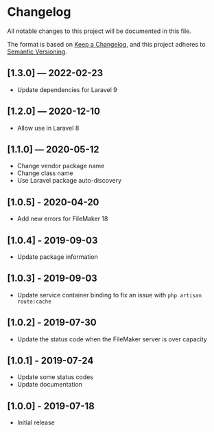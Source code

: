 # Changelog

All notable changes to this project will be documented in this file.

The format is based on [Keep a Changelog](https://keepachangelog.com/en/1.0.0/), and this project adheres to [Semantic Versioning](https://semver.org/spec/v2.0.0.html).

## [1.3.0] — 2022-02-23
- Update dependencies for Laravel 9

## [1.2.0] — 2020-12-10
- Allow use in Laravel 8

## [1.1.0] — 2020-05-12
- Change vendor package name
- Change class name
- Use Laravel package auto-discovery

## [1.0.5] - 2020-04-20
- Add new errors for FileMaker 18

## [1.0.4] - 2019-09-03
- Update package information

## [1.0.3] - 2019-09-03
- Update service container binding to fix an issue with `php artisan route:cache`

## [1.0.2] - 2019-07-30
- Update the status code when the FileMaker server is over capacity

## [1.0.1] - 2019-07-24
- Update some status codes
- Update documentation

## [1.0.0] - 2019-07-18
- Initial release
